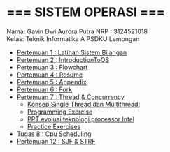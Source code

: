 # === SISTEM OPERASI ===
Nama: Gavin Dwi Aurora Putra
NRP : 3124521018  
Kelas: Teknik Informatika A PSDKU Lamongan  

- [Pertemuan 1 : Latihan Sistem Bilangan](https://github.com/GapsMyers/SisOp-2025/blob/main/Tugas%201/1.md)
- [Pertemuan 2 : IntroductionToOS](IntroductionToOS.md)
- [Pertemuan 3 : Flowchart](https://github.com/GapsMyers/SisOp-2025/blob/main/Tugas%203/Computer.jpg)
- [Pertemuan 4 : Resume](https://github.com/GapsMyers/SisOp-2025/blob/main/Tugas%204/Resume.md)
- [Pertemuan 5 : Appendix](https://github.com/GapsMyers/SisOp-2025/blob/main/Tugas%205/Appendix.md)
- [Pertemuan 6 : Fork](https://github.com/GapsMyers/SisOp-2025/blob/main/Tugas%206/fork.md)
- [Pertemuan 7 : Thread & Concurrency](https://github.com/GapsMyers/SisOp-2025/tree/main/Tugas%207)
    - [Konsep Single Thread dan Multithread!](https://github.com/GapsMyers/SisOp-2025/blob/main/Tugas%207/Thread%20and%20Multithread.md)
    - [Programming Exercise](https://github.com/GapsMyers/SisOp-2025/blob/main/Tugas%207/program%20exercise.md)
    - [PPT evolusi teknologi processor Intel](https://github.com/GapsMyers/SisOp-2025/blob/main/Tugas%207/Evolusi-Teknologi-Prosesor-Intel.pdf)
    - [Practice Exercises](https://github.com/GapsMyers/SisOp-2025/blob/main/Tugas%207/practice%20exercises.md)
- [Tugas 8 : Cpu Scheduling](https://github.com/GapsMyers/SisOp-2025/blob/main/Tugas8/CpuScheduling.md)
- [Pertemuan 12 : SJF & STRF](https://github.com/GapsMyers/SisOp-2025/blob/main/pertemuan%2012/SJF%20%26%20STRF.md)
